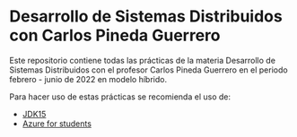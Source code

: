 # Desarrollo de Sistemas Distribuidos con Carlos Pineda Guerrero

Este repositorio contiene todas las prácticas de la materia Desarrollo de Sistemas Distribuidos con el profesor Carlos Pineda Guerrero en el periodo febrero - junio de 2022 en modelo híbrido.

Para hacer uso de estas prácticas se recomienda el uso de:

* [JDK15](https://www.oracle.com/java/technologies/javase/jdk15-archive-downloads.html)
* [Azure for students](https://azure.microsoft.com/en-us/free/students/)